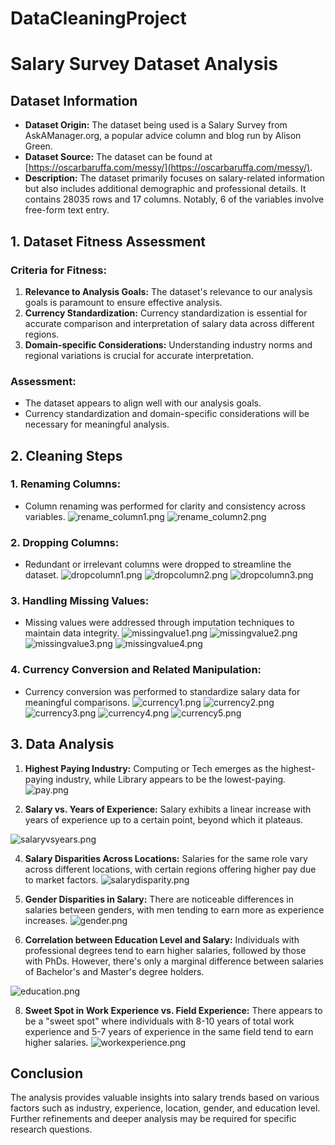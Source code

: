 # DataCleaningProject

# Salary Survey Dataset Analysis

## Dataset Information
- **Dataset Origin:** The dataset being used is a Salary Survey from AskAManager.org, a popular advice column and blog run by Alison Green.
- **Dataset Source:** The dataset can be found at [https://oscarbaruffa.com/messy/](https://oscarbaruffa.com/messy/).
- **Description:** The dataset primarily focuses on salary-related information but also includes additional demographic and professional details. It contains 28035 rows and 17 columns. Notably, 6 of the variables involve free-form text entry.

## 1. Dataset Fitness Assessment
### Criteria for Fitness:
1. **Relevance to Analysis Goals:** The dataset's relevance to our analysis goals is paramount to ensure effective analysis.
2. **Currency Standardization:** Currency standardization is essential for accurate comparison and interpretation of salary data across different regions.
3. **Domain-specific Considerations:** Understanding industry norms and regional variations is crucial for accurate interpretation.

### Assessment:
- The dataset appears to align well with our analysis goals.
- Currency standardization and domain-specific considerations will be necessary for meaningful analysis.

## 2. Cleaning Steps
### 1. Renaming Columns:
- Column renaming was performed for clarity and consistency across variables.
![rename_column1.png](Images/rename_column1.png)
![rename_column2.png](Images/rename_column2.png)

### 2. Dropping Columns:
- Redundant or irrelevant columns were dropped to streamline the dataset.
![dropcolumn1.png](Images/dropcolumn1.png)
![dropcolumn2.png](Images/dropcolumn2.png)
![dropcolumn3.png](Images/dropcolumn3.png)


### 3. Handling Missing Values:
- Missing values were addressed through imputation techniques to maintain data integrity.
![missingvalue1.png](Images/missingvalue1.png)
![missingvalue2.png](Images/missingvalue2.png)
![missingvalue3.png](Images/missingvalue3.png)
![missingvalue4.png](Images/missingvalue4.png)

### 4. Currency Conversion and Related Manipulation:
- Currency conversion was performed to standardize salary data for meaningful comparisons.
![currency1.png](Images/currency1.png)
![currency2.png](Images/currency2.png)
![currency3.png](Images/currency3.png)
![currency4.png](Images/currency4.png)
![currency5.png](Images/currency5.png)

## 3. Data Analysis
1. **Highest Paying Industry:** Computing or Tech emerges as the highest-paying industry, while Library appears to be the lowest-paying.
![pay.png](Images/pay.png)

2. **Salary vs. Years of Experience:** Salary exhibits a linear increase with years of experience up to a certain point, beyond which it plateaus.

![salaryvsyears.png](Images/salaryvsyears.png)

4. **Salary Disparities Across Locations:** Salaries for the same role vary across different locations, with certain regions offering higher pay due to market factors.
![salarydisparity.png](Images/salarydisparity.png)

5. **Gender Disparities in Salary:** There are noticeable differences in salaries between genders, with men tending to earn more as experience increases.
![gender.png](Images/gender.png)

6. **Correlation between Education Level and Salary:** Individuals with professional degrees tend to earn higher salaries, followed by those with PhDs. However, there's only a marginal difference between salaries of Bachelor's and Master's degree holders.

![education.png](Images/education.png)

8. **Sweet Spot in Work Experience vs. Field Experience:** There appears to be a "sweet spot" where individuals with 8-10 years of total work experience and 5-7 years of experience in the same field tend to earn higher salaries.
![workexperience.png](Images/workexperience.png)


## Conclusion
The analysis provides valuable insights into salary trends based on various factors such as industry, experience, location, gender, and education level. Further refinements and deeper analysis may be required for specific research questions.

